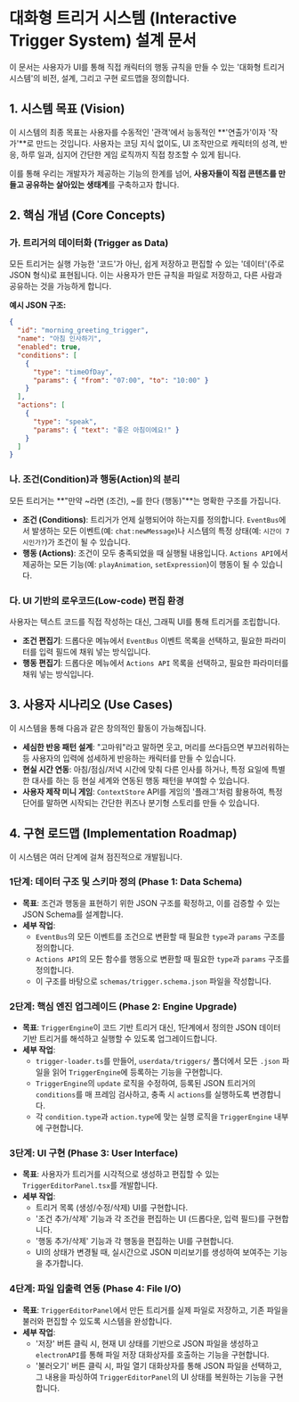 # 대화형 트리거 시스템 (Interactive Trigger System) 설계 문서

이 문서는 사용자가 UI를 통해 직접 캐릭터의 행동 규칙을 만들 수 있는 '대화형 트리거 시스템'의 비전, 설계, 그리고 구현 로드맵을 정의합니다.

## 1. 시스템 목표 (Vision)

이 시스템의 최종 목표는 사용자를 수동적인 '관객'에서 능동적인 **'연출가'이자 '작가'**로 만드는 것입니다. 사용자는 코딩 지식 없이도, UI 조작만으로 캐릭터의 성격, 반응, 하루 일과, 심지어 간단한 게임 로직까지 직접 창조할 수 있게 됩니다.

이를 통해 우리는 개발자가 제공하는 기능의 한계를 넘어, **사용자들이 직접 콘텐츠를 만들고 공유하는 살아있는 생태계**를 구축하고자 합니다.

## 2. 핵심 개념 (Core Concepts)

### 가. 트리거의 데이터화 (Trigger as Data)

모든 트리거는 실행 가능한 '코드'가 아닌, 쉽게 저장하고 편집할 수 있는 '데이터'(주로 JSON 형식)로 표현됩니다. 이는 사용자가 만든 규칙을 파일로 저장하고, 다른 사람과 공유하는 것을 가능하게 합니다.

**예시 JSON 구조:**
```json
{
  "id": "morning_greeting_trigger",
  "name": "아침 인사하기",
  "enabled": true,
  "conditions": [
    {
      "type": "timeOfDay",
      "params": { "from": "07:00", "to": "10:00" }
    }
  ],
  "actions": [
    {
      "type": "speak",
      "params": { "text": "좋은 아침이에요!" }
    }
  ]
}
```

### 나. 조건(Condition)과 행동(Action)의 분리

모든 트리거는 **"만약 ~라면 (조건), ~를 한다 (행동)"**는 명확한 구조를 가집니다.

-   **조건 (Conditions)**: 트리거가 언제 실행되어야 하는지를 정의합니다. `EventBus`에서 발생하는 모든 이벤트(예: `chat:newMessage`)나 시스템의 특정 상태(예: `시간이 7시인가?`)가 조건이 될 수 있습니다.
-   **행동 (Actions)**: 조건이 모두 충족되었을 때 실행될 내용입니다. `Actions API`에서 제공하는 모든 기능(예: `playAnimation`, `setExpression`)이 행동이 될 수 있습니다.

### 다. UI 기반의 로우코드(Low-code) 편집 환경

사용자는 텍스트 코드를 직접 작성하는 대신, 그래픽 UI를 통해 트리거를 조립합니다.

-   **조건 편집기**: 드롭다운 메뉴에서 `EventBus` 이벤트 목록을 선택하고, 필요한 파라미터를 입력 필드에 채워 넣는 방식입니다.
-   **행동 편집기**: 드롭다운 메뉴에서 `Actions API` 목록을 선택하고, 필요한 파라미터를 채워 넣는 방식입니다.

## 3. 사용자 시나리오 (Use Cases)

이 시스템을 통해 다음과 같은 창의적인 활동이 가능해집니다.

-   **세심한 반응 패턴 설계**: "고마워"라고 말하면 웃고, 머리를 쓰다듬으면 부끄러워하는 등 사용자의 입력에 섬세하게 반응하는 캐릭터를 만들 수 있습니다.
-   **현실 시간 연동**: 아침/점심/저녁 시간에 맞춰 다른 인사를 하거나, 특정 요일에 특별한 대사를 하는 등 현실 세계와 연동된 행동 패턴을 부여할 수 있습니다.
-   **사용자 제작 미니 게임**: `ContextStore` API를 게임의 '플래그'처럼 활용하여, 특정 단어를 말하면 시작되는 간단한 퀴즈나 분기형 스토리를 만들 수 있습니다.

## 4. 구현 로드맵 (Implementation Roadmap)

이 시스템은 여러 단계에 걸쳐 점진적으로 개발됩니다.

### 1단계: 데이터 구조 및 스키마 정의 (Phase 1: Data Schema)

-   **목표**: 조건과 행동을 표현하기 위한 JSON 구조를 확정하고, 이를 검증할 수 있는 JSON Schema를 설계합니다.
-   **세부 작업**:
    -   `EventBus`의 모든 이벤트를 조건으로 변환할 때 필요한 `type`과 `params` 구조를 정의합니다.
    -   `Actions API`의 모든 함수를 행동으로 변환할 때 필요한 `type`과 `params` 구조를 정의합니다.
    -   이 구조를 바탕으로 `schemas/trigger.schema.json` 파일을 작성합니다.

### 2단계: 핵심 엔진 업그레이드 (Phase 2: Engine Upgrade)

-   **목표**: `TriggerEngine`이 코드 기반 트리거 대신, 1단계에서 정의한 JSON 데이터 기반 트리거를 해석하고 실행할 수 있도록 업그레이드합니다.
-   **세부 작업**:
    -   `trigger-loader.ts`를 만들어, `userdata/triggers/` 폴더에서 모든 `.json` 파일을 읽어 `TriggerEngine`에 등록하는 기능을 구현합니다.
    -   `TriggerEngine`의 `update` 로직을 수정하여, 등록된 JSON 트리거의 `conditions`를 매 프레임 검사하고, 충족 시 `actions`를 실행하도록 변경합니다.
    -   각 `condition.type`과 `action.type`에 맞는 실행 로직을 `TriggerEngine` 내부에 구현합니다.

### 3단계: UI 구현 (Phase 3: User Interface)

-   **목표**: 사용자가 트리거를 시각적으로 생성하고 편집할 수 있는 `TriggerEditorPanel.tsx`를 개발합니다.
-   **세부 작업**:
    -   트리거 목록 (생성/수정/삭제) UI를 구현합니다.
    -   '조건 추가/삭제' 기능과 각 조건을 편집하는 UI (드롭다운, 입력 필드)를 구현합니다.
    -   '행동 추가/삭제' 기능과 각 행동을 편집하는 UI를 구현합니다.
    -   UI의 상태가 변경될 때, 실시간으로 JSON 미리보기를 생성하여 보여주는 기능을 추가합니다.

### 4단계: 파일 입출력 연동 (Phase 4: File I/O)

-   **목표**: `TriggerEditorPanel`에서 만든 트리거를 실제 파일로 저장하고, 기존 파일을 불러와 편집할 수 있도록 시스템을 완성합니다.
-   **세부 작업**:
    -   '저장' 버튼 클릭 시, 현재 UI 상태를 기반으로 JSON 파일을 생성하고 `electronAPI`를 통해 파일 저장 대화상자를 호출하는 기능을 구현합니다.
    -   '불러오기' 버튼 클릭 시, 파일 열기 대화상자를 통해 JSON 파일을 선택하고, 그 내용을 파싱하여 `TriggerEditorPanel`의 UI 상태를 복원하는 기능을 구현합니다.
